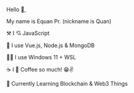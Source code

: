 
Hello 👋, 

My name is Equan Pr. (nickname is Quan)


⚒️ I 💘 JavaScript

🍔 I use Vue.js, Node.js & MongoDB

🧑‍💻 I use Windows 11 + WSL

☕ I 💖 Coffee so much! 😁✌️

🎯 Currently Learning Blockchain & Web3 Things
